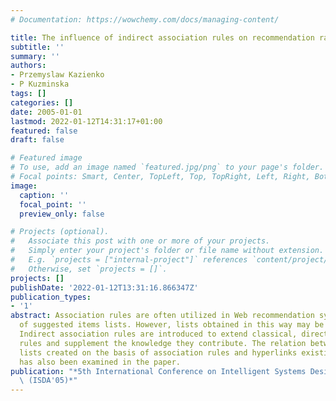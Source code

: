 ```yaml
---
# Documentation: https://wowchemy.com/docs/managing-content/

title: The influence of indirect association rules on recommendation ranking lists
subtitle: ''
summary: ''
authors:
- Przemyslaw Kazienko
- P Kuzminska
tags: []
categories: []
date: 2005-01-01
lastmod: 2022-01-12T14:31:17+01:00
featured: false
draft: false

# Featured image
# To use, add an image named `featured.jpg/png` to your page's folder.
# Focal points: Smart, Center, TopLeft, Top, TopRight, Left, Right, BottomLeft, Bottom, BottomRight.
image:
  caption: ''
  focal_point: ''
  preview_only: false

# Projects (optional).
#   Associate this post with one or more of your projects.
#   Simply enter your project's folder or file name without extension.
#   E.g. `projects = ["internal-project"]` references `content/project/deep-learning/index.md`.
#   Otherwise, set `projects = []`.
projects: []
publishDate: '2022-01-12T13:31:16.866347Z'
publication_types:
- '1'
abstract: Association rules are often utilized in Web recommendation systems for creation
  of suggested items lists. However, lists obtained in this way may be too short.
  Indirect association rules are introduced to extend classical, direct association
  rules and supplement the knowledge they contribute. The relation between ranking
  lists created on the basis of association rules and hyperlinks existing on Web pages
  has also been examined in the paper.
publication: "*5th International Conference on Intelligent Systems Design and Applications\
  \ (ISDA'05)*"
---
```


